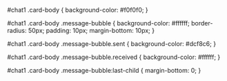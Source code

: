 #chat1 .card-body {
  background-color: #f0f0f0;
}

#chat1 .card-body .message-bubble {
  background-color: #ffffff;
  border-radius: 50px;
  padding: 10px;
  margin-bottom: 10px;
}

#chat1 .card-body .message-bubble.sent {
  background-color: #dcf8c6;
}

#chat1 .card-body .message-bubble.received {
  background-color: #ffffff;
}

#chat1 .card-body .message-bubble:last-child {
  margin-bottom: 0;
}
